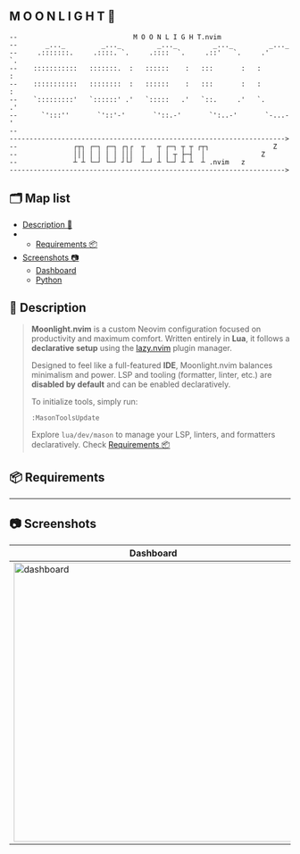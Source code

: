 ## M O O N L I G H T 🌙

```text
--                             M O O N L I G H T.nvim
--       _..._         _..._         _..._         _..._         _..._
--     .:::::::.     .::::. `.     .::::  `.     .::'   `.     .'     `.
--    :::::::::::   :::::::.  :   ::::::    :   :::       :   :         :
--    :::::::::::   ::::::::  :   ::::::    :   :::       :   :         :
--    `:::::::::'   `::::::' .'   `:::::   .'   `::.     .'   `.       .'
--      `':::''       `'::'-'       `'::.-'       `':..-'       `-...-'
--
--------------------------------------------------------------------->
--              ┌┬┐ ┌─┐ ┌─┐ ┌┐┌  ┬   ┬ ┌─┐ ┬ ┬ ┌┬┐                Z
--              │││ │ │ │ │ │││  │   │ │ ┬ ├─┤  │              Z
--              ┴ ┴ └─┘ └─┘ ┘└┘  ┴─┘ ┴ └─┘ ┴ ┴  ┴ .nvim   z
--------------------------------------------------------------------->
```

## 🗂 Map list

- [Description 📝](#-description)
- - [Requirements 📦](#-requirements)
- [Screenshots 📷](#-screenshots)
  - [Dashboard](#-screenshots-dashboard)
  - [Python](#-screenshots-python)

## 📝 Description

> **Moonlight.nvim** is a custom Neovim configuration focused on productivity and maximum comfort.
> Written entirely in **Lua**, it follows a **declarative setup** using the [lazy.nvim](https://github.com/folke/lazy.nvim) plugin manager.
>
> Designed to feel like a full-featured **IDE**, Moonlight.nvim balances minimalism and power.
> LSP and tooling (formatter, linter, etc.) are **disabled by default** and can be enabled declaratively.
>
> To initialize tools, simply run:
>
> ```vim
> :MasonToolsUpdate
> ```
>
> Explore `lua/dev/mason` to manage your LSP, linters, and formatters declaratively.
> Check [Requirements 📦](#-requirements)

## 📦 Requirements

---

## 📷 Screenshots

| Dashboard                                                                                                                 | Python                                                                                                                 |
| ------------------------------------------------------------------------------------------------------------------------- | ---------------------------------------------------------------------------------------------------------------------- |
| <img width="500" alt="dashboard" src="https://github.com/user-attachments/assets/4888458f-91f0-47b5-9455-02627d9d9d4c" /> | <img width="500" alt="python" src="https://github.com/user-attachments/assets/e4eeee6f-c12f-46c4-bdbd-33baab7b7556" /> |

